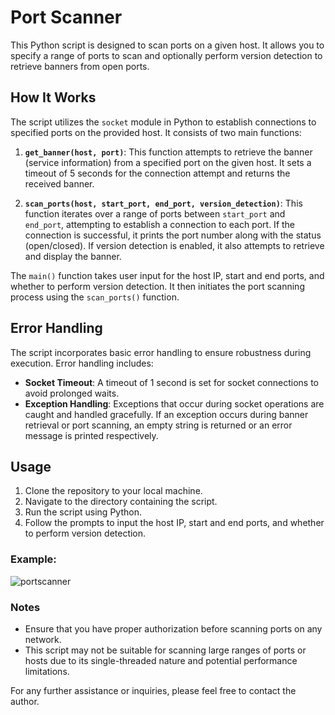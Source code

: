 # Port Scanner

This Python script is designed to scan ports on a given host. It allows you to specify a range of ports to scan and optionally perform version detection to retrieve banners from open ports.

## How It Works

The script utilizes the `socket` module in Python to establish connections to specified ports on the provided host. It consists of two main functions:

1. **`get_banner(host, port)`**: This function attempts to retrieve the banner (service information) from a specified port on the given host. It sets a timeout of 5 seconds for the connection attempt and returns the received banner.

2. **`scan_ports(host, start_port, end_port, version_detection)`**: This function iterates over a range of ports between `start_port` and `end_port`, attempting to establish a connection to each port. If the connection is successful, it prints the port number along with the status (open/closed). If version detection is enabled, it also attempts to retrieve and display the banner.

The `main()` function takes user input for the host IP, start and end ports, and whether to perform version detection. It then initiates the port scanning process using the `scan_ports()` function.

## Error Handling

The script incorporates basic error handling to ensure robustness during execution. Error handling includes:

- **Socket Timeout**: A timeout of 1 second is set for socket connections to avoid prolonged waits.
- **Exception Handling**: Exceptions that occur during socket operations are caught and handled gracefully. If an exception occurs during banner retrieval or port scanning, an empty string is returned or an error message is printed respectively.

## Usage

1. Clone the repository to your local machine.
2. Navigate to the directory containing the script.
3. Run the script using Python.
4. Follow the prompts to input the host IP, start and end ports, and whether to perform version detection.

### Example:
![portscanner](https://github.com/flamin-goes/PScan/assets/157055209/b98c54cf-8516-4074-89a5-c4e369889402)


### Notes

- Ensure that you have proper authorization before scanning ports on any network.
- This script may not be suitable for scanning large ranges of ports or hosts due to its single-threaded nature and potential performance limitations.

For any further assistance or inquiries, please feel free to contact the author.
